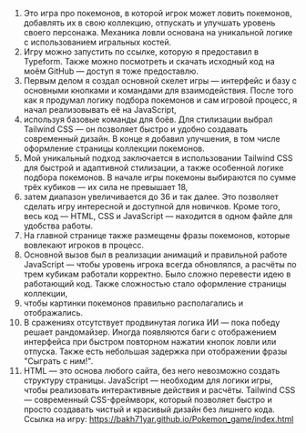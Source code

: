 1) Это игра про покемонов, в которой игрок может ловить покемонов, добавлять их в свою коллекцию, отпускать и улучшать уровень своего персонажа. Механика ловли основана на уникальной логике с использованием игральных костей.
2) Игру можно запустить по ссылке, которую я предоставил в Typeform. Также можно посмотреть и скачать исходный код на моём GitHub — доступ я тоже предоставлю.
3) Первым делом я создал основной скелет игры — интерфейс и базу с основными кнопками и командами для взаимодействия. После того как я продумал логику подбора покемонов и сам игровой процесс, я начал реализовывать её на JavaScript,
4) используя базовые команды для боёв. Для стилизации выбрал Tailwind CSS — он позволяет быстро и удобно создавать современный дизайн. В конце я добавил улучшения, в том числе оформление страницы коллекции покемонов.
5) Мой уникальный подход заключается в использовании Tailwind CSS для быстрой и адаптивной стилизации, а также особенной логике подбора покемонов. В начале игры покемоны выбираются по сумме трёх кубиков — их сила не превышает 18,
6) затем диапазон увеличивается до 36 и так далее. Это позволяет сделать игру интересной и доступной для новичков. Кроме того, весь код — HTML, CSS и JavaScript — находится в одном файле для удобства работы.
7) На главной странице также размещены фразы покемонов, которые вовлекают игроков в процесс.
8) Основной вызов был в реализации анимаций и правильной работе JavaScript — чтобы уровень игрока всегда обновлялся, а расчёты по трем кубикам работали корректно. Было сложно перевести идею в работающий код. Также сложностью стало оформление страницы коллекции,
9) чтобы картинки покемонов правильно располагались и отображались.
10) В сражениях отсутствует продвинутая логика ИИ — пока победу решает рандомайзер. Иногда появляются баги с отображением интерфейса при быстром повторном нажатии кнопок ловли или отпуска. Также есть небольшая задержка при отображении фразы "Сыграть с ним!".
11) HTML — это основа любого сайта, без него невозможно создать структуру страницы.
JavaScript — необходим для логики игры, чтобы реализовать интерактивные действия и расчёты.
Tailwind CSS — современный CSS-фреймворк, который позволяет быстро и просто создавать чистый и красивый дизайн без лишнего кода.
Ссылка на игру:
https://bakh71yar.github.io/Pokemon_game/index.html

